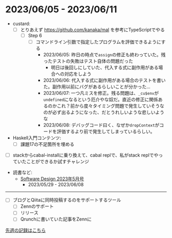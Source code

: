 # 2023/06/05 - 2023/06/11

- custard:
    - [ ] とりあえず <https://github.com/kanaka/mal> を参考にTypeScriptでやる
        - [ ] Step 6
            - [ ] コマンドライン引数で指定したプログラムを評価できるようにする
                - 2023/06/05: 昨日の時点で`assign`の修正も終わっていた。残ったテストの失敗はテスト自体の問題だった
                    - 明日は後回しにしていた、代入する式に副作用がある場合への対応をしよう
                - 2023/06/06: 代入する式に副作用がある場合のテストを書いた。副作用以前にバグがあるらしいことが分かった...
                - 2023/06/07: 一つ凡ミスを修正。残る問題は、`_cu$env`が`undefined`になるという厄介やな奴だ。直近の修正に関係あるのかこれ？前から度々タイミング問題で発生していそうなのが必ず出るようになった、だとうれしいような悲しいような
                - 2023/06/08: デバッグコード曰く、なぜか`dropContext`がコードを評価するより前で発生してしまっているらしい。
- Haskell入門コンテンツ:
    - [ ] 課題17の不足箇所を埋める
- [ ] stackからcabal-installに乗り換えて、cabal replで、私がstack replでやっていたことができるか試すチャレンジ
- 読書など:
    - [Software Design 2023年5月号](https://gihyo.jp/magazine/SD/archive/2023/202305)
        - 2023/05/29 - 2023/06/08

------

- [ ] ブログとQiitaに同時投稿するのをサポートするツール
    - [ ] Zennのサポート
    - [ ] リリース
    - [ ] Qrunchに書いていた記事をZennに

[先週の記録はこちら](https://github.com/igrep/daily-commits/blob/53f61564b900257b0ff2dcda9e07ad3d2ea80d35/yesterday.md)
